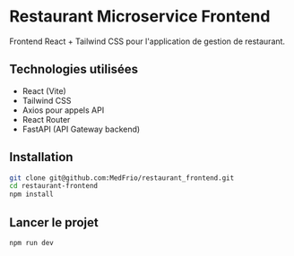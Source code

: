 # Restaurant Microservice Frontend

Frontend React + Tailwind CSS pour l'application de gestion de restaurant.

## Technologies utilisées

- React (Vite)
- Tailwind CSS
- Axios pour appels API
- React Router
- FastAPI (API Gateway backend)

## Installation

```bash
git clone git@github.com:MedFrio/restaurant_frontend.git
cd restaurant-frontend
npm install
```

## Lancer le projet

```bash
npm run dev
```
